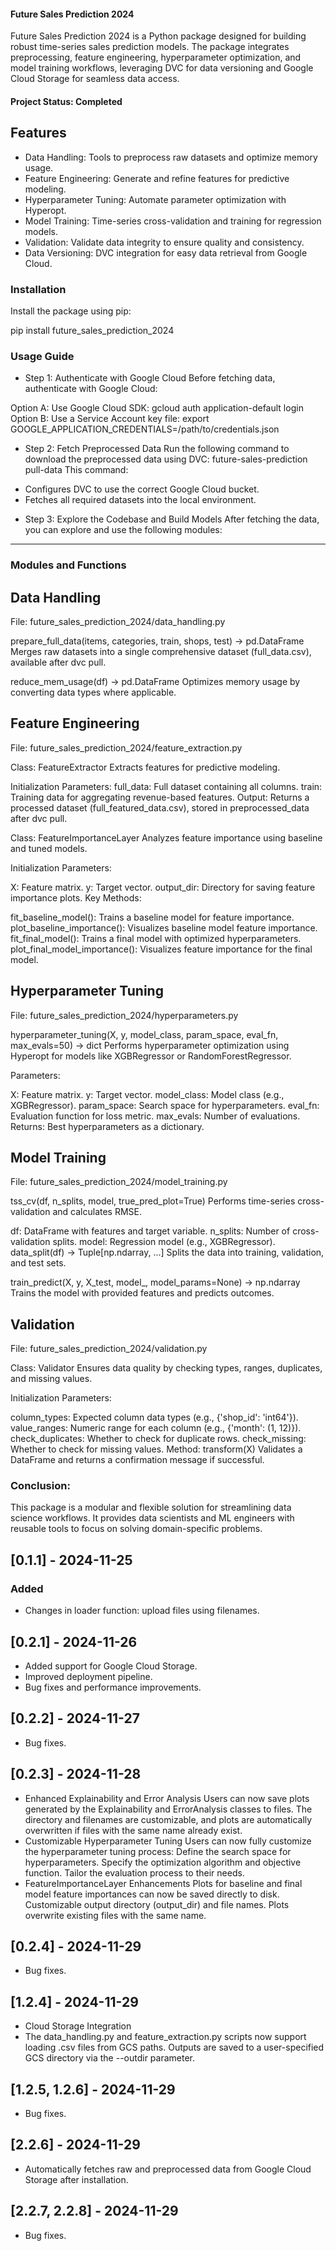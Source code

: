 #### Future Sales Prediction 2024

Future Sales Prediction 2024 is a Python package designed for building robust time-series sales prediction models. The package integrates preprocessing, feature engineering, hyperparameter optimization, and model training workflows, leveraging DVC for data versioning and Google Cloud Storage for seamless data access.



#### Project Status: Completed

## Features

* Data Handling: Tools to preprocess raw datasets and optimize memory usage.
* Feature Engineering: Generate and refine features for predictive modeling.
* Hyperparameter Tuning: Automate parameter optimization with Hyperopt.
* Model Training: Time-series cross-validation and training for regression models.
* Validation: Validate data integrity to ensure quality and consistency.
* Data Versioning: DVC integration for easy data retrieval from Google Cloud.

### Installation
Install the package using pip:

pip install future_sales_prediction_2024

### Usage Guide
* Step 1: Authenticate with Google Cloud
Before fetching data, authenticate with Google Cloud:

Option A: Use Google Cloud SDK: gcloud auth application-default login
Option B: Use a Service Account key file: export GOOGLE_APPLICATION_CREDENTIALS=/path/to/credentials.json

* Step 2: Fetch Preprocessed Data
Run the following command to download the preprocessed data using DVC: future-sales-prediction pull-data
This command:

- Configures DVC to use the correct Google Cloud bucket.
- Fetches all required datasets into the local environment.

* Step 3: Explore the Codebase and Build Models
After fetching the data, you can explore and use the following modules:

____________________________________________
### Modules and Functions
## Data Handling
File: future_sales_prediction_2024/data_handling.py

prepare_full_data(items, categories, train, shops, test) -> pd.DataFrame
Merges raw datasets into a single comprehensive dataset (full_data.csv), available after dvc pull.

reduce_mem_usage(df) -> pd.DataFrame
Optimizes memory usage by converting data types where applicable.

## Feature Engineering
File: future_sales_prediction_2024/feature_extraction.py

Class: FeatureExtractor
Extracts features for predictive modeling.

Initialization Parameters:
full_data: Full dataset containing all columns.
train: Training data for aggregating revenue-based features.
Output:
Returns a processed dataset (full_featured_data.csv), stored in preprocessed_data after dvc pull.

Class: FeatureImportanceLayer
Analyzes feature importance using baseline and tuned models.

Initialization Parameters:

X: Feature matrix.
y: Target vector.
output_dir: Directory for saving feature importance plots.
Key Methods:

fit_baseline_model(): Trains a baseline model for feature importance.
plot_baseline_importance(): Visualizes baseline model feature importance.
fit_final_model(): Trains a final model with optimized hyperparameters.
plot_final_model_importance(): Visualizes feature importance for the final model.

## Hyperparameter Tuning
File: future_sales_prediction_2024/hyperparameters.py

hyperparameter_tuning(X, y, model_class, param_space, eval_fn, max_evals=50) -> dict
Performs hyperparameter optimization using Hyperopt for models like XGBRegressor or RandomForestRegressor.

Parameters:

X: Feature matrix.
y: Target vector.
model_class: Model class (e.g., XGBRegressor).
param_space: Search space for hyperparameters.
eval_fn: Evaluation function for loss metric.
max_evals: Number of evaluations.
Returns:
Best hyperparameters as a dictionary.

## Model Training
File: future_sales_prediction_2024/model_training.py

tss_cv(df, n_splits, model, true_pred_plot=True)
Performs time-series cross-validation and calculates RMSE.

df: DataFrame with features and target variable.
n_splits: Number of cross-validation splits.
model: Regression model (e.g., XGBRegressor).
data_split(df) -> Tuple[np.ndarray, ...]
Splits the data into training, validation, and test sets.

train_predict(X, y, X_test, model_, model_params=None) -> np.ndarray
Trains the model with provided features and predicts outcomes.

## Validation
File: future_sales_prediction_2024/validation.py

Class: Validator
Ensures data quality by checking types, ranges, duplicates, and missing values.

Initialization Parameters:

column_types: Expected column data types (e.g., {'shop_id': 'int64'}).
value_ranges: Numeric range for each column (e.g., {'month': (1, 12)}).
check_duplicates: Whether to check for duplicate rows.
check_missing: Whether to check for missing values.
Method: transform(X)
Validates a DataFrame and returns a confirmation message if successful.

### Conclusion:
This package is a modular and flexible solution for streamlining data science workflows. It provides data scientists and ML engineers with reusable tools to focus on solving domain-specific problems.

## [0.1.1] - 2024-11-25
### Added
- Changes in loader function: upload files using filenames.

## [0.2.1] - 2024-11-26
- Added support for Google Cloud Storage.
- Improved deployment pipeline.
- Bug fixes and performance improvements.

## [0.2.2] - 2024-11-27
- Bug fixes.

## [0.2.3] - 2024-11-28
- Enhanced Explainability and Error Analysis
    Users can now save plots generated by the Explainability and ErrorAnalysis classes to files.
    The directory and filenames are customizable, and plots are automatically overwritten if files with the same name already exist.
- Customizable Hyperparameter Tuning
Users can now fully customize the hyperparameter tuning process:
    Define the search space for hyperparameters.
    Specify the optimization algorithm and objective function.
    Tailor the evaluation process to their needs.
- FeatureImportanceLayer Enhancements
    Plots for baseline and final model feature importances can now be saved directly to disk.
    Customizable output directory (output_dir) and file names.
    Plots overwrite existing files with the same name.

## [0.2.4] - 2024-11-29
- Bug fixes.

## [1.2.4] - 2024-11-29
- Cloud Storage Integration
- The data_handling.py and feature_extraction.py scripts now support loading .csv files from GCS paths. Outputs are saved to a user-specified GCS directory via the --outdir parameter.

## [1.2.5, 1.2.6] - 2024-11-29
- Bug fixes.

## [2.2.6] - 2024-11-29
- Automatically fetches raw and preprocessed data from Google Cloud Storage after installation.

## [2.2.7, 2.2.8] - 2024-11-29
- Bug fixes.



